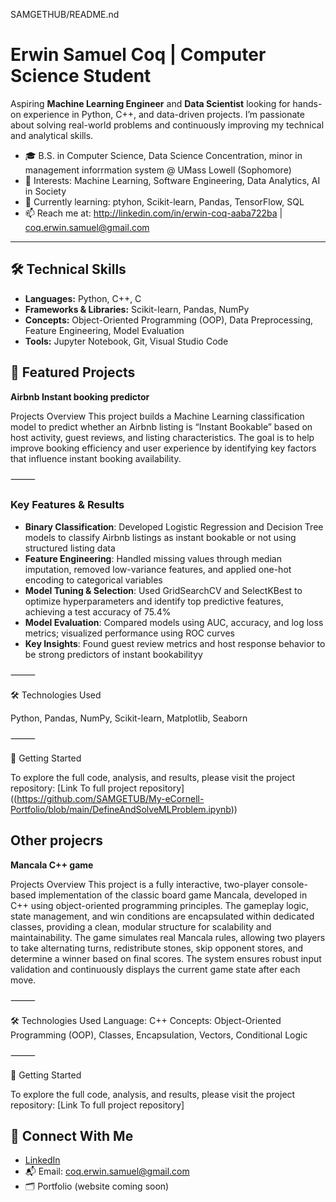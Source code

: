SAMGETHUB/README.nd

# Erwin Samuel Coq | Computer Science Student

Aspiring **Machine Learning Engineer** and **Data Scientist** looking for hands-on experience in Python, C++, and data-driven projects. I’m passionate about solving real-world problems and continuously improving my technical and analytical skills.

- 🎓 B.S. in Computer Science, Data Science Concentration, minor in management inforrmation system @ UMass Lowell (Sophomore)
- 🔬 Interests: Machine Learning, Software Engineering, Data Analytics, AI in Society
- 🚀 Currently learning: ptyhon, Scikit-learn, Pandas, TensorFlow, SQL
- 📫 Reach me at: http://linkedin.com/in/erwin-coq-aaba722ba | coq.erwin.samuel@gmail.com

---

## 🛠 Technical Skills

- **Languages:** Python, C++, C  
- **Frameworks & Libraries:** Scikit-learn, Pandas, NumPy  
- **Concepts:** Object-Oriented Programming (OOP), Data Preprocessing, Feature Engineering, Model Evaluation  
- **Tools:** Jupyter Notebook, Git, Visual Studio Code


## 🚧 Featured Projects 

**Airbnb Instant booking predictor** 

Projects Overview
This project builds a Machine Learning classification model to predict whether an Airbnb listing is “Instant Bookable” based on host activity, guest reviews, and listing characteristics. The goal is to help improve booking efficiency and user experience by identifying key factors that influence instant booking availability.

⸻

### Key Features & Results

- **Binary Classification**: Developed Logistic Regression and Decision Tree models to classify Airbnb listings as instant bookable or not using structured listing data  
- **Feature Engineering**: Handled missing values through median imputation, removed low-variance features, and applied one-hot encoding to categorical variables  
- **Model Tuning & Selection**: Used GridSearchCV and SelectKBest to optimize hyperparameters and identify top predictive features, achieving a test accuracy of 75.4%  
- **Model Evaluation**: Compared models using AUC, accuracy, and log loss metrics; visualized performance using ROC curves  
- **Key Insights**: Found guest review metrics and host response behavior to be strong predictors of instant bookabilityy


⸻

🛠 Technologies Used

Python, Pandas, NumPy, Scikit-learn, Matplotlib, Seaborn

⸻

🚀 Getting Started

To explore the full code, analysis, and results, please visit the project repository:
[Link To full project repository]
((https://github.com/SAMGETUB/My-eCornell-Portfolio/blob/main/DefineAndSolveMLProblem.ipynb))


## Other projecrs

 **Mancala C++ game**  
 
 Projects Overview
This project is a fully interactive, two-player console-based implementation of the classic board game Mancala, developed in C++ using object-oriented programming principles. The gameplay logic, state management, and win conditions are encapsulated within dedicated classes, providing a clean, modular structure for scalability and maintainability. The game simulates real Mancala rules, allowing two players to take alternating turns, redistribute stones, skip opponent stores, and determine a winner based on final scores. The system ensures robust input validation and continuously displays the current game state after each move.

⸻

🛠 Technologies Used
Language: C++
Concepts: Object-Oriented Programming (OOP), Classes, Encapsulation, Vectors, Conditional Logic
	
 
 ⸻
 
 🚀 Getting Started

To explore the full code, analysis, and results, please visit the project repository:
[Link To full project repository]




## 🤝 Connect With Me

- [LinkedIn](http://linkedin.com/in/erwin-coq-aaba722ba)
- 📬 Email: coq.erwin.samuel@gmail.com  
- 🗂 Portfolio (website coming soon)



